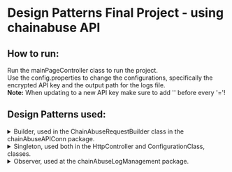 # Design Patterns Final Project - using chainabuse API

## How to run:
Run the mainPageController class to run the project.  
Use the config.properties to change the configurations, specifically the encrypted API key and the output path for the logs file.  
**Note:** When updating to a new API key make sure to add '\' before every '='!

## Design Patterns used:
<details>
<summary>Builder, used in the ChainAbuseRequestBuilder class in the chainAbuseAPIConn package.  </summary>
The class is used to create the API's REST request.  
</details>

<details>
<summary>
Singleton, used both in the HttpController and ConfigurationClass, classes.  </summary>
Making sure there is only one instance of these types in every run of the program.  
</details>

<details>
<summary>Observer, used at the chainAbuseLogManagement package.  </summary>
The observer gets information from the application regarding new logs and passes those off to the UI and the file in which we save our logs.
</details>
